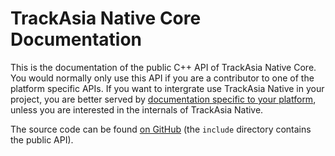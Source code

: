 # TrackAsia Native Core Documentation

This is the documentation of the public C++ API of TrackAsia Native Core. You would normally only use this API if you are a contributor to one of the platform specific APIs. If you want to intergrate use TrackAsia Native in your project, you are better served by [documentation specific to your platform](https://trackasia.org/projects/trackasia-native/), unless you are interested in the internals of TrackAsia Native.

The source code can be found [on GitHub](https://github.com/trackasia/trackasia-native) (the `include` directory contains the public API).
